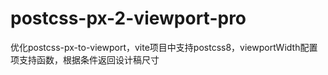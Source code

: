 # postcss-px-2-viewport-pro
优化postcss-px-to-viewport，vite项目中支持postcss8，viewportWidth配置项支持函数，根据条件返回设计稿尺寸
